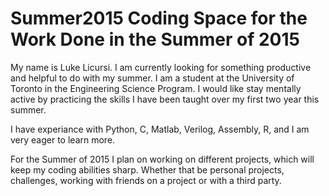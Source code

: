 Summer2015
Coding Space for the Work Done in the Summer of 2015
====================================================

My name is Luke Licursi. I am currently looking for something productive and helpful to do with my summer.
I am a student at the University of Toronto in the Engineering Science Program.
I would like stay mentally active by practicing the skills I have been taught over my first two year this summer. 

I have experiance with Python, C, Matlab, Verilog, Assembly, R, and I am very eager to learn more. 

For the Summer of 2015 I plan on working on different projects, which will keep my coding abilities sharp. 
Whether that be personal projects, challenges, working with friends on a project or with a third party.
